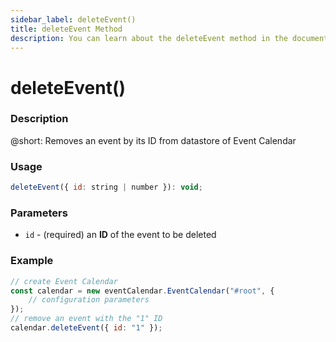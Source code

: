 ```yaml
---
sidebar_label: deleteEvent()
title: deleteEvent Method
description: You can learn about the deleteEvent method in the documentation of the DHTMLX JavaScript Event Calendar library. Browse developer guides and API reference, try out code examples and live demos, and download a free 30-day evaluation version of DHTMLX Event Calendar.
---
```


# deleteEvent()

### Description

@short: Removes an event by its ID from datastore of Event Calendar

### Usage

~~~jsx {}
deleteEvent({ id: string | number }): void;
~~~

### Parameters

- `id` - (required) an **ID** of the event to be deleted 

### Example

~~~jsx {6}
// create Event Calendar
const calendar = new eventCalendar.EventCalendar("#root", {
	// configuration parameters
});
// remove an event with the "1" ID
calendar.deleteEvent({ id: "1" });
~~~
